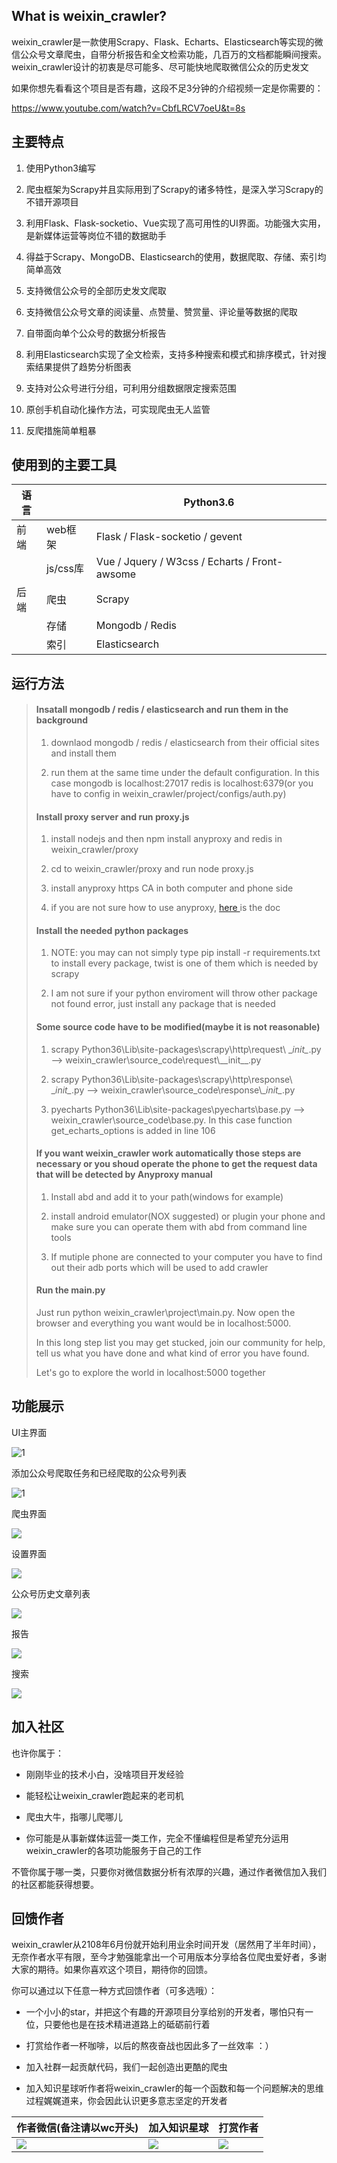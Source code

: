 ## What is weixin_crawler?

weixin_crawler是一款使用Scrapy、Flask、Echarts、Elasticsearch等实现的微信公众号文章爬虫，自带分析报告和全文检索功能，几百万的文档都能瞬间搜索。weixin_crawler设计的初衷是尽可能多、尽可能快地爬取微信公众的历史发文

如果你想先看看这个项目是否有趣，这段不足3分钟的介绍视频一定是你需要的：

https://www.youtube.com/watch?v=CbfLRCV7oeU&t=8s

## 主要特点

1. 使用Python3编写

2. 爬虫框架为Scrapy并且实际用到了Scrapy的诸多特性，是深入学习Scrapy的不错开源项目

3. 利用Flask、Flask-socketio、Vue实现了高可用性的UI界面。功能强大实用，是新媒体运营等岗位不错的数据助手

4. 得益于Scrapy、MongoDB、Elasticsearch的使用，数据爬取、存储、索引均简单高效

5. 支持微信公众号的全部历史发文爬取

6. 支持微信公众号文章的阅读量、点赞量、赞赏量、评论量等数据的爬取

7. 自带面向单个公众号的数据分析报告

8. 利用Elasticsearch实现了全文检索，支持多种搜索和模式和排序模式，针对搜索结果提供了趋势分析图表

9. 支持对公众号进行分组，可利用分组数据限定搜索范围

10. 原创手机自动化操作方法，可实现爬虫无人监管

11. 反爬措施简单粗暴

## 使用到的主要工具

| 语言  |         | Python3.6                                     |
| --- | ------- | --------------------------------------------- |
| 前端  | web框架   | Flask / Flask-socketio / gevent               |
|     | js/css库 | Vue / Jquery / W3css / Echarts / Front-awsome |
| 后端  | 爬虫      | Scrapy                                        |
|     | 存储      | Mongodb / Redis                               |
|     | 索引      | Elasticsearch                                 |

## 运行方法

> #### Insatall  mongodb / redis / elasticsearch and run them in the background
> 
> 1. downlaod mongodb / redis / elasticsearch from their official sites and install them
> 
> 2. run them at the same time under the default configuration. In this case mongodb is localhost:27017 redis is localhost:6379(or you have to config in weixin_crawler/project/configs/auth.py)
> 
> #### Install proxy server and run proxy.js
> 
> 1. install nodejs and then npm install anyproxy and redis in weixin_crawler/proxy
> 
> 2. cd to weixin_crawler/proxy and run node proxy.js
> 
> 3. install anyproxy https CA in both computer and phone side
> 
> 4. if you are not sure how to use anyproxy, [here ](https://github.com/alibaba/anyproxy)is the doc
> 
> #### Install the needed python packages
> 
> 1. NOTE: you may can not simply type pip install -r requirements.txt to install every package, twist is one of them which is needed by scrapy
> 
> 2. I am not sure if your python enviroment will throw other package not found error, just install any package that is needed
> 
> #### Some source code have to be modified(maybe it is not reasonable)
> 
> 1. scrapy Python36\Lib\site-packages\scrapy\http\request\ \__init\__.py  --> weixin_crawler\source_code\request\\__init\__.py
> 
> 2. scrapy Python36\Lib\site-packages\scrapy\http\response\ \__init\__.py --> weixin_crawler\source_code\response\\\__init\__.py
> 
> 3. pyecharts Python36\Lib\site-packages\pyecharts\base.py --> weixin_crawler\source_code\base.py. In this case function get_echarts_options is added in line 106
> 
> #### If you want weixin_crawler work automatically those steps are necessary or you shoud operate the phone to get the request data that will be detected by Anyproxy manual
> 
> 1. Install abd and add it to your path(windows for example)
> 
> 2. install android emulator(NOX suggested) or plugin your phone and make sure you can operate them with abd from command line tools
> 
> 3. If mutiple phone are connected to your computer you have to find out their adb ports which will be used to add crawler
> 
> #### Run the main.py
> 
> Just run python weixin_crawler\project\main.py. Now open the browser and everything you want would be in localhost:5000.
> 
> In this long step list you may get stucked, join our community for help, tell us what you have done and what kind of error you have found.
> 
> Let's go to explore the world in localhost:5000 together

## 功能展示

UI主界面

![1](readme_img/爬虫主界面.gif)

添加公众号爬取任务和已经爬取的公众号列表

![1](readme_img/公众号.png)

爬虫界面

![](readme_img/caiji.png)

设置界面

![ ](readme_img/设置.png)

公众号历史文章列表

![ ](readme_img/历史文章列表.gif)

报告

![ ](readme_img/报告.gif)

搜索

![ ](readme_img/搜索.gif)

## 加入社区

也许你属于：

- 刚刚毕业的技术小白，没啥项目开发经验

- 能轻松让weixin_crawler跑起来的老司机

- 爬虫大牛，指哪儿爬哪儿

- 你可能是从事新媒体运营一类工作，完全不懂编程但是希望充分运用weixin_crawler的各项功能服务于自己的工作

不管你属于哪一类，只要你对微信数据分析有浓厚的兴趣，通过作者微信加入我们的社区都能获得想要。

## 回馈作者

weixin_crawler从2108年6月份就开始利用业余时间开发（居然用了半年时间），无奈作者水平有限，至今才勉强能拿出一个可用版本分享给各位爬虫爱好者，多谢大家的期待。如果你喜欢这个项目，期待你的回馈。

你可以通过以下任意一种方式回馈作者（可多选哦）：

- 一个小小的star，并把这个有趣的开源项目分享给别的开发者，哪怕只有一位，只要他也是在技术精进道路上的砥砺前行着

- 打赏给作者一杯咖啡，以后的熬夜奋战也因此多了一丝效率 ：）

- 加入社群一起贡献代码，我们一起创造出更酷的爬虫

- 加入知识星球听作者将weixin_crawler的每一个函数和每一个问题解决的思维过程娓娓道来，你会因此认识更多意志坚定的开发者

| 作者微信(备注请以wc开头)          | 加入知识星球                    | 打赏作者                    |
| ----------------------- | ------------------------- | ----------------------- |
| ![ ](readme_img/wq.jpg) | ![ ](readme_img/知识星球.png) | ![ ](readme_img/打赏.png) |
